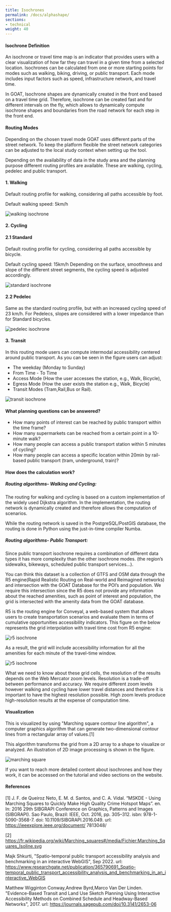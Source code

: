 ```yaml
---
title: Isochrones
permalink: /docs/alphashape/
sections:
- technical
weight: 40
---
```


#### Isochrone Definition

An isochrone or travel time map is an indicator that provides users with a clear visualization of how far they can travel in a given time from a selected location. Isochrones can be calculated from one or more starting points for modes such as walking, biking, driving, or public transport. Each mode includes input factors such as speed, infrastructure network, and travel time.

In GOAT, Isochrone shapes are dynamically created in the front end based on a travel time grid. Therefore, isochrone can be created fast and for different intervals on the fly, which allows to dynamically compute isochrone shapes and boundaries from the road network for each step in the front end.


#### Routing Modes

Depending on the chosen travel mode GOAT uses different parts of the street network. To keep the platform flexible the street network categories can be adjusted to the local study context when setting up the tool.

Depending on the availability of data in the study area and the planning purpose different routing profiles are available. These are walking, cycling, pedelec and public transport.


#### 1. Walking

Default routing profile for walking, considering all paths accessible by foot.

Default walking speed: 5km/h

<img src="\images\docs\technical_documentation\alphashape\walking_en.webp" alt="walking isochrone" style="max-height:85px;"/>

#### 2. Cycling

#### 2.1 Standard

Default routing profile for cycling, considering all paths accessible by bicycle.

Default cycling speed: 15km/h Depending on the surface, smoothness and slope of the different street segments, the cycling speed is adjusted accordingly.

<img src="\images\docs\technical_documentation\alphashape\standard_en.webp" alt="standard isochrone" style="max-height:88px;"/>

#### 2.2 Pedelec

Same as the standard routing profile, but with an increased cycling speed of 23 km/h.
For Pedelecs, slopes are considered with a lower impedance than for Standard bicycles.

<img src="\images\docs\technical_documentation\alphashape\pedelec_en.webp" alt="pedelec isochrone" style="max-height:80px;"/>


#### 3. Transit

In this routing mode users can compute intermodal accessibility centered around public transport.
As you can be seen in the figure users can adjust: 

-	The weekday (Monday to Sunday)
-	From Time - To Time 
-	Access Mode (How the user accesses the station, e.g., Walk, Bicycle),
-	Egress Mode (How the user exists the station e.g., Walk, Bicycle) 
-	Transit Modes (Tram,Rail,Bus or Rail).

<img src="\images\docs\technical_documentation\alphashape\transit_en.webp" alt="transit isochrone" style="max-height:300px;"/>


#### What planning questions can be answered?

-   How many points of interest can be reached by public transport within the time frame?
-   How many supermarkets can be reached from a certain point in a 10-minute walk?
-   How many people can access a public transport station within 5 minutes of cycling?
-   How many people can access a specific location within 20min by rail-based public transport (tram, underground, train)?

#### How does the calculation work? 
##### Routing algorithms- Walking and Cycling:

The routing for walking and cycling is based on a custom implementation of the widely used Dijkstra algorithm. In the implementation, the routing network is dynamically created and therefore allows the computation of scenarios. 

While the routing network is saved in the PostgreSQL/PostGIS database, the routing is done in Python using the just-in-time compiler Numba.

##### Routing algorithms- Public Transport:

Since public transport isochrone requires a combination of different data types it has more complexity than the other isochrone modes. (the region’s sidewalks, bikeways, scheduled public transport services…).

You can think this dataset is a collection of GTFS and OSM data through the R5 engine(Rapid Realistic Routing on Real-world and Reimagined networks) and intersection with the GOAT Database for the POI’s and population. We require this intersection since the R5 does not provide any information about the reached amenities, such as point of interest and population, the grid is intersected with the amenity data from the GOAT database. 

R5 is the routing engine for Conveyal, a web-based system that allows users to create transportation scenarios and evaluate them in terms of cumulative opportunities accessibility indicators. This figure on the below represents the grid interpolation with travel time cost from R5 engine:

<img src="\images\docs\technical_documentation\alphashape\r5_en.webp" alt="r5 isochrone" style="max-height:350px;"/>

As a result, the grid will include accessibility information for all the amenities for each minute of the travel-time window.

<img src="\images\docs\technical_documentation\alphashape\grid_en.webp" alt="r5 isochrone" style="max-height:150px;"/>

What we need to know about these grid cells, the resolution of the results depends on the Web Mercator zoom levels. Resolution is a trade-off between performance and accuracy. We require different zoom levels however walking and cycling have lower travel distances and therefore it is important to have the highest resolution possible. High zoom levels produce high-resolution results at the expense of computation time.

#### Visualization 

This is visualized by using "Marching square contour line algorithm", a computer graphics algorithm that can generate two-dimensional contour lines from a rectangular array of values.[1] 

This algorithm transforms the grid from a 2D array to a shape to visualize or analyzed.
An illustration of 2D image processing is shown in the figure. 

<img src="\images\docs\technical_documentation\alphashape\wiki.webp" alt="marching square" style="max-height:350px;"/>



If you want to reach more detailed content about isochrones and how they work, it can be accessed on the tutorial and video sections on the website.


#### References

[1]  J. F. de Queiroz Neto, E. M. d. Santos, and C. A. Vidal. “MSKDE - Using
Marching Squares to Quickly Make High Quality Crime Hotspot Maps”. en.
In: 2016 29th SIBGRAPI Conference on Graphics, Patterns and Images (SIBGRAPI).
Sao Paulo, Brazil: IEEE, Oct. 2016, pp. 305–312. isbn: 978-1-5090-3568-7. doi:
10.1109/SIBGRAPI.2016.049. url: https://ieeexplore.ieee.org/document/
7813048/

[2]  https://fr.wikipedia.org/wiki/Marching_squares#/media/Fichier:Marching_Squares_Isoline.svg

Majk Shkurti, "Spatio-temporal public transport accessibility analysis and benchmarking in an interactive WebGIS", Sep 2022. url: https://www.researchgate.net/publication/365790691_Spatio-temporal_public_transport_accessibility_analysis_and_benchmarking_in_an_interactive_WebGIS

Matthew Wigginton Conway,Andrew Byrd,Marco Van Der Linden. "Evidence-Based Transit and Land Use Sketch Planning Using Interactive Accessibility Methods on Combined Schedule and Headway-Based Networks", 2017. url: https://journals.sagepub.com/doi/10.3141/2653-06










